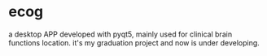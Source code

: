 # ecog
a desktop APP developed with pyqt5, mainly used for clinical brain functions location. 
it's my graduation project and now is under developing.
